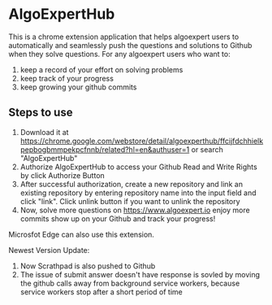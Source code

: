 # AlgoExpertHub
This is a chrome extension application that helps algoexpert users to automatically and seamlessly push the questions and solutions to Github when they solve questions.
For any algoexpert users who want to:
1. keep a record of your effort on solving problems
2. keep track of your progress
3. keep growing your github commits

## Steps to use ##
1. Download it at https://chrome.google.com/webstore/detail/algoexperthub/ffcijfdchhielkpepbogbmmpekpcfnnb/related?hl=en&authuser=1 or search "AlgoExpertHub"
2. Authorize AlgoExpertHub to access your Github Read and Write Rights by click Authorize Button
2. After successful authorization, create a new repository and link an existing repository by entering repository name into the input field and click "link". Click unlink button if you want to unlink the repository
3. Now, solve more questions on https://www.algoexpert.io enjoy more commits show up on your Github and track your progress!

Microsfot Edge can also use this extension.

Newest Version Update:
1. Now Scrathpad is also pushed to Github
2. The issue of submit answer doesn't have response is sovled by moving the github calls away from background service workers, because service workers stop after a short period of time
